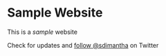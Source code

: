 # Sample Website

This is a *sample* website

Check for updates and [follow @sdimantha](https://twitter.com/sdimantha) on Twitter
